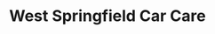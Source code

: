 ---
title: "West Springfield Car Care"
url: /west-springfield/west-springfield-car-care/
shop: car repair
---